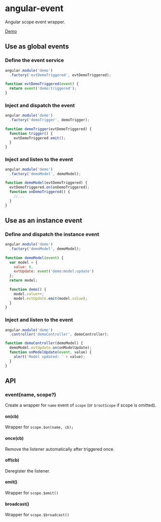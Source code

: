 # angular-event

Angular scope event wrapper. 

[Demo](http://plnkr.co/Lvw8BG)

## Use as global events

### Define the event service

```javascript
angular.module('demo')
  .factory('evtDemoTriggered', evtDemoTriggered);
  
function evtDemoTriggered(event) {
  return event('demo:triggered');
}  
```

### Inject and dispatch the event

```javascript
angular.module('demo')
  .factory('demoTrigger', demoTrigger);
  
function demoTrigger(evtDemoTriggered) {
  function trigger() {
    evtDemoTriggered.emit();
  }
}  
```
  
### Inject and listen to the event

```javascript
angular.module('demo')
  .factory('demoModel', demoModel);

function demoModel(evtDemoTriggered) {
  evtDemoTriggered.on(onDemoTriggered);
  function onDemoTriggered() {
    //...
  }
}
```    

## Use as an instance event

### Define and dispatch the instance event

```javascript
angular.module('demo')
  .factory('demoModel', demoModel);
  
function demoModel(event) {
  var model = {
    value: 0,
    evtUpdate: event('demo:model:update')
  };
  return model;
  
  function demo() {
    model.value++;
    model.evtUpdate.emit(model.value);
  }
}
```

### Inject and listen to the event

```javascript
angular.module('demo')
  .controller('demoController', demoController);

function demoController(demoModel) {
  demoModel.evtUpdate.on(onModelUpdate);
  function onModelUpdate(event, value) {
    alert('Model updated: ' + value);
  }
}
```    

## API

### event(name, scope?)

Create a wrapper for `name` event of `scope` (or `$rootScope` if scope is omitted).  

#### on(cb)

Wrapper for `scope.$on(name, cb);`

#### once(cb)

Remove the listener automatically after triggered once. 

#### off(cb)

Deregister the listener.
 
#### emit()

Wrapper for `scope.$emit()`

#### broadcast()

Wrapper for `scope.$broadcast()`

